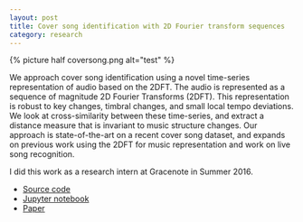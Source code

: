 ```yaml
---
layout: post
title: Cover song identification with 2D Fourier transform sequences
category: research
---
```


<p class="thumbnail-image">
{% picture half coversong.png alt="test" %}
</p>

We approach cover song identification using a novel time-series representation of audio based on the 2DFT. The audio is represented as a sequence of magnitude 2D Fourier Transforms (2DFT). This representation is robust to key changes, timbral changes, and small local tempo deviations. We look at cross-similarity between these time-series, and extract a distance measure that is invariant to music structure changes. Our approach is state-of-the-art on a recent cover song dataset, and expands on previous work using the 2DFT for music representation and work on live song recognition.

<!--more-->

I did this work as a research intern at Gracenote in Summer 2016.

- [Source code](https://github.com/pseeth/coversong_identification)
- [Jupyter notebook](http://nbviewer.jupyter.org/github/pseeth/coversong_identification/blob/master/presentation/presentation.ipynb)
- [Paper](/public/papers/seetharaman_rafii_icassp17.pdf)

